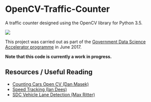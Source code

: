 # OpenCV-Traffic-Counter
A traffic counter designed using the OpenCV library for Python 3.5.

![](https://github.com/aldrake87/OpenCV-Traffic-Counter/blob/master/videoFile/625_Output.png?raw=true)

This project was carried out as part of the [Government Data Science Accelerator programme](https://gdsdata.blog.gov.uk/2017/08/11/pharmacies-people-and-ports-the-data-science-accelerator/) in June 2017. 

**Note that this code is currently a work in progress.**

## Resources / Useful Reading
* [Counting Cars Open CV (Dan Masek)](https://stackoverflow.com/a/36274515)
* [Speed Tracking (Ian Dees)](https://github.com/iandees/speedtrack)
* [SDC Vehicle Lane Detection (Max Ritter)](https://github.com/maxritter/SDC-Vehicle-Lane-Detection)
